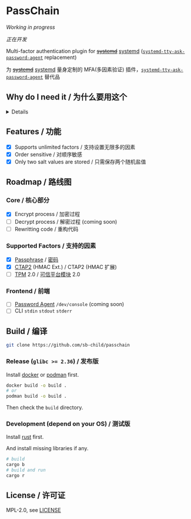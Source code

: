 # PassChain

*Working in progress*

*正在开发*

Multi-factor authentication plugin for ~~[systemd](https://syste.md/)~~ [systemd](https://systemd.io/) ([`systemd-tty-ask-password-agent`](https://www.freedesktop.org/software/systemd/man/latest/systemd-tty-ask-password-agent.html) replacement)

为 ~~[systemd](https://syste.md/)~~ [systemd](https://systemd.io/) 量身定制的 MFA(多因素验证) 插件，[`systemd-tty-ask-password-agent`](https://www.freedesktop.org/software/systemd/man/latest/systemd-tty-ask-password-agent.html) 替代品

## Why do I need it / 为什么要用这个

<details>

- Multiple (depending on how many factors you inputted) [Argon2](https://en.wikipedia.org/wiki/Argon2) computes makes your password stronger, and harder to bruteforce.
- 进行多次(取决于输入多少个因素) Argon2 计算，让密码更难暴力破解
- The password comes from the checksum of multiple factors. Although your Yubikey has been cracked - a passphrase behind is protecting you.
- 使用多个因素的校验和作为密码。即使 Yubikey 被破解 - 还有密码短语作为最后一道防线
- The decryption process doesn't know any information about your factors. You can input infinite factors, then wait forever and let cryptsetup try to decrypt your disk.
- 你设置的因素信息，解密过程都不会知道。你可以输入无限个因素，等到世界末日然后交给 cryptsetup 尝试解锁硬盘

</details>

## Features / 功能

- [x] Supports unlimited factors / 支持设置无限多的因素
- [x] Order sensitive / 对顺序敏感
- [x] Only two salt values are stored / 只需保存两个随机盐值

## Roadmap / 路线图

### Core / 核心部分

- [x] Encrypt process / 加密过程
- [ ] Decrypt process / 解密过程 (coming soon)
- [ ] Rewritting code / 重构代码

### Supported Factors / 支持的因素

- [x] [Passphrase](https://en.wikipedia.org/wiki/Passphrase) / [密码](https://zh.wikipedia.org/wiki/密碼片語)
- [x] [CTAP2](https://en.wikipedia.org/wiki/Client_to_Authenticator_Protocol) (HMAC Ext.) / CTAP2 (HMAC 扩展)
- [ ] [TPM](https://en.wikipedia.org/wiki/Trusted_Platform_Module) 2.0 / [可信平台模块](https://zh.wikipedia.org/wiki/%E4%BF%A1%E8%B3%B4%E5%B9%B3%E5%8F%B0%E6%A8%A1%E7%B5%84) 2.0

### Frontend / 前端

- [ ] [Password Agent](https://systemd.io/PASSWORD_AGENTS/) `/dev/console` (coming soon)
- [ ] CLI `stdin` `stdout` `stderr`

## Build / 编译

```sh
git clone https://github.com/sb-child/passchain
```

### Release (`glibc >= 2.36`) / 发布版

Install [docker](https://www.docker.com/) or [podman](https://podman.io/) first.

```sh
docker build -o build .
# or
podman build -o build .
```

Then check the `build` directory.

### Development (depend on your OS) / 测试版

Install [rust](https://www.rust-lang.org/) first.

And install missing libraries if any.

```sh
# build
cargo b
# build and run
cargo r
```

## License / 许可证

MPL-2.0, see [LICENSE](./LICENSE)
